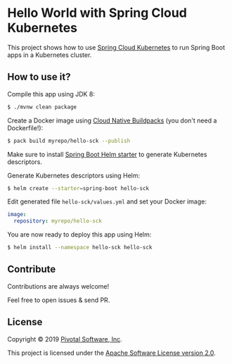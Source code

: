 # Hello World with Spring Cloud Kubernetes

This project shows how to use
[Spring Cloud Kubernetes](https://spring.io/projects/spring-cloud-kubernetes)
to run Spring Boot apps in a Kubernetes cluster.

## How to use it?

Compile this app using JDK 8:
```bash
$ ./mvnw clean package
```

Create a Docker image using [Cloud Native Buildpacks](https://buildpacks.io)
(you don't need a Dockerfile!):
```bash
$ pack build myrepo/hello-sck --publish
```

Make sure to install
[Spring Boot Helm starter](https://github.com/alexandreroman/spring-boot-helm-starter)
to generate Kubernetes descriptors.

Generate Kubernetes descriptors using Helm:
```bash
$ helm create --starter=spring-boot hello-sck
```

Edit generated file `hello-sck/values.yml` and set your Docker image:
```yaml
image:
  repository: myrepo/hello-sck
```

You are now ready to deploy this app using Helm:
```bash
$ helm install --namespace hello-sck hello-sck
```

## Contribute

Contributions are always welcome!

Feel free to open issues & send PR.

## License

Copyright &copy; 2019 [Pivotal Software, Inc](https://pivotal.io).

This project is licensed under the [Apache Software License version 2.0](https://www.apache.org/licenses/LICENSE-2.0).
